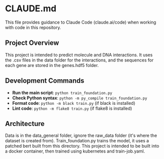 # CLAUDE.md

This file provides guidance to Claude Code (claude.ai/code) when working with code in this repository.

## Project Overview

This project is intended to predict molecule and DNA interactions. It uses the .csv files in the data folder for the interactions, and the sequences for each gene are stored in the genes.hdf5 folder.

## Development Commands

- **Run the main script**: `python train_foundation.py`
- **Check Python syntax**: `python -m py_compile train_foundation.py`
- **Format code**: `python -m black train.py` (if black is installed)
- **Lint code**: `python -m flake8 train.py` (if flake8 is installed)

## Architecture

Data is in the data_general folder, ignore the raw_data folder (it's where the dataset is created from). Train_foundation.py trains the model, it uses a patched bert built from this directory. This project is intended to be built into a docker container, then trained using kubernetes and train-job.yaml.